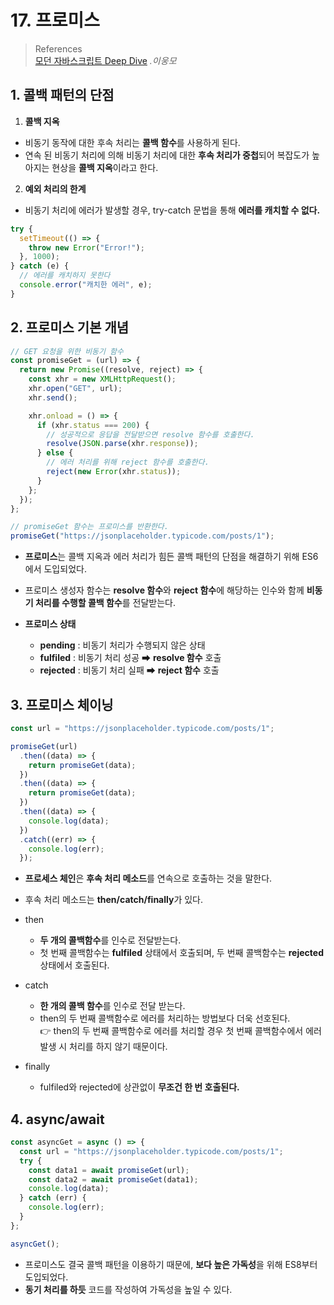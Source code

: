 # 17. 프로미스

> References <br> <a href="http://www.yes24.com/Product/Goods/92742567?OzSrank=1">모던 자바스크립트 Deep Dive</a> _.이웅모_

## 1. 콜백 패턴의 단점

1. **콜백 지옥**

- 비동기 동작에 대한 후속 처리는 **콜백 함수**를 사용하게 된다.
- 연속 된 비동기 처리에 의해 비동기 처리에 대한 **후속 처리가 중첩**되어 복잡도가 높아지는 현상을 **콜백 지옥**이라고 한다.

2. **예외 처리의 한계**

- 비동기 처리에 에러가 발생할 경우, try-catch 문법을 통해 **에러를 캐치할 수 없다.**

```javascript
try {
  setTimeout(() => {
    throw new Error("Error!");
  }, 1000);
} catch (e) {
  // 에러를 캐치하지 못한다
  console.error("캐치한 에러", e);
}
```

## 2. 프로미스 기본 개념

```javascript
// GET 요청을 위한 비동기 함수
const promiseGet = (url) => {
  return new Promise((resolve, reject) => {
    const xhr = new XMLHttpRequest();
    xhr.open("GET", url);
    xhr.send();

    xhr.onload = () => {
      if (xhr.status === 200) {
        // 성공적으로 응답을 전달받으면 resolve 함수를 호출한다.
        resolve(JSON.parse(xhr.response));
      } else {
        // 에러 처리를 위해 reject 함수를 호출한다.
        reject(new Error(xhr.status));
      }
    };
  });
};

// promiseGet 함수는 프로미스를 반환한다.
promiseGet("https://jsonplaceholder.typicode.com/posts/1");
```

- **프로미스**는 콜백 지옥과 에러 처리가 힘든 콜백 패턴의 단점을 해결하기 위해 ES6에서 도입되었다.
- 프로미스 생성자 함수는 **resolve 함수**와 **reject 함수**에 해당하는 인수와 함께 **비동기 처리를 수행할 콜백 함수**를 전달받는다.

- **프로미스 상태**
  - **pending** : 비동기 처리가 수행되지 않은 상태
  - **fulfiled** : 비동기 처리 성공 ➡ **resolve 함수** 호출
  - **rejected** : 비동기 처리 실패 ➡ **reject 함수** 호출

## 3. 프로미스 체이닝

```javascript
const url = "https://jsonplaceholder.typicode.com/posts/1";

promiseGet(url)
  .then((data) => {
    return promiseGet(data);
  })
  .then((data) => {
    return promiseGet(data);
  })
  .then((data) => {
    console.log(data);
  })
  .catch((err) => {
    console.log(err);
  });
```

- **프로세스 체인**은 **후속 처리 메소드**를 연속으로 호출하는 것을 말한다.
- 후속 처리 메소드는 **then/catch/finally**가 있다.

- then

  - **두 개의 콜백함수**를 인수로 전달받는다.
  - 첫 번째 콜백함수는 **fulfiled** 상태에서 호출되며, 두 번째 콜백함수는 **rejected** 상태에서 호출된다.

- catch

  - **한 개의 콜백 함수**를 인수로 전달 받는다.
  - then의 두 번째 콜백함수로 에러를 처리하는 방법보다 더욱 선호된다. <br>
    👉 then의 두 번째 콜백함수로 에러를 처리할 경우 첫 번째 콜백함수에서 에러 발생 시 처리를 하지 않기 때문이다.

- finally
  - fulfiled와 rejected에 상관없이 **무조건 한 번 호출된다.**

## 4. async/await

```javascript
const asyncGet = async () => {
  const url = "https://jsonplaceholder.typicode.com/posts/1";
  try {
    const data1 = await promiseGet(url);
    const data2 = await promiseGet(data1);
    console.log(data);
  } catch (err) {
    console.log(err);
  }
};

asyncGet();
```

- 프로미스도 결국 콜백 패턴을 이용하기 때문에, **보다 높은 가독성**을 위해 ES8부터 도입되었다.
- **동기 처리를 하듯** 코드를 작성하여 가독성을 높일 수 있다.
